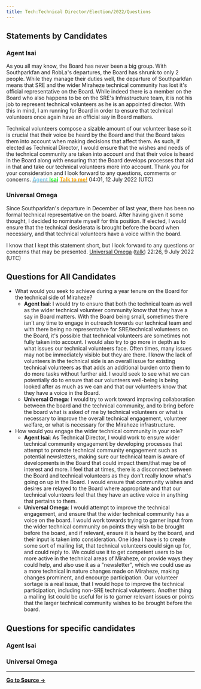 ```yaml
---
title: Tech:Technical Director/Election/2022/Questions
---
```


## Statements by Candidates 

### Agent Isai 

As you all may know, the Board has never been a big group. With Southparkfan and RobLa's departures, the Board has shrunk to only 2 people. While they manage their duties well, the departure of Southparkfan means that SRE and the wider Miraheze technical community has lost it's official representative on the Board. While indeed there is a member on the Board who also happens to be on the SRE's Infrastructure team, it is not his job to represent technical volunteers as he is an appointed director. With this in mind, I am running for Board in order to ensure that technical volunteers once again have an official say in Board matters.

Technical volunteers compose a sizable amount of our volunteer base so it is crucial that their voice be heard by the Board and that the Board takes them into account when making decisions that affect them. As such, if elected as Technical Director, I would ensure that the wishes and needs of the technical community are taken into account and that their voice is heard in the Board along with ensuring that the Board develops processes that aid in that and take our technical volunteers more into account. Thank you for your consideration and I look forward to any questions, comments or concerns. [<span style="color: skyblue; font-weight: bold;">Agent</span> <span style="color: lime; font-weight: bold;">Isai</span>](https://meta.miraheze.org/wiki/User:Agent_Isai) [<span style="color: orange; font-weight: bold;">Talk to me!</span>](https://meta.miraheze.org/wiki/User_talk:Agent_Isai) 04:01, 12 July 2022 (UTC)

### Universal Omega 

Since Southparkfan's departure in December of last year, there has been no formal technical representative on the board. After having given it some thought, I decided to nominate myself for this position. If elected, I would ensure that the technical desiderata is brought before the board when necessary, and that technical volunteers have a voice within the board.

I know that I kept this statement short, but I look forward to any questions or concerns that may be presented. [Universal Omega](https://meta.miraheze.org/wiki/User:Universal_Omega) ([talk](https://meta.miraheze.org/wiki/User_talk:Universal_Omega)) 22:26, 9 July 2022 (UTC)

## Questions for All Candidates 

* What would you seek to achieve during a year tenure on the Board for the technical side of Miraheze?
   * **Agent Isai**: I would try to ensure that both the technical team as well as the wider technical volunteer community know that they have a say in Board matters. With the Board being small, sometimes there isn't any time to engage in outreach towards our technical team and with there being no representative for SRE/technical volunteers on the Board, it's possible that technical volunteers are sometimes not fully taken into account. I would also try to go more in depth as to what issues our technical volunteers face. Often times, many issues may not be immediately visible but they are there. I know the lack of volunteers in the technical side is an overall issue for existing technical volunteers as that adds an additional burden onto them to do more tasks without further aid. I would seek to see what we can potentially do to ensure that our volunteers well-being is being looked after as much as we can and that our volunteers know that they have a voice in the Board.
   * **Universal Omega**: I would try to work toward improving collaboration between the board and the technical community, and to bring before the board what is asked of me by technical volunteers or what is necessary to improve the overall technical engagement, volunteer welfare, or what is necessary for the Miraheze infrastructure.
* How would you engage the wider technical community in your role?
   * **Agent Isai**: As Technical Director, I would work to ensure wider technical community engagement by developing processes that attempt to promote technical community engagement such as potential newsletters, making sure our technical team is aware of developments in the Board that could impact them/that may be of interest and more. I feel that at times, there is a disconnect between the Board and technical volunteers as they don't really know what's going on up in the Board. I would ensure that community wishes and desires are relayed to the Board where appropriate and that our technical volunteers feel that they have an active voice in anything that pertains to them.
   * **Universal Omega**: I would attempt to improve the technical engagement, and ensure that the wider technical community has a voice on the board. I would work towards trying to garner input from the wider technical community on points they wish to be brought before the board, and if relevant, ensure it is heard by the board, and their input is taken into consideration. One idea I have is to create some sort of mailing list, that technical volunteers could sign up for, and could reply to. We could use it to get competent users to be more active in the technical areas of Miraheze, or provide ways they could help, and also use it as a "newsletter", which we could use as a more technical in nature changes made on Miraheze, making changes prominent, and encourge participation. Our volunteer sortage is a real issue, that I would hope to improve the technical participation, including non-SRE technical volunteers. Another thing a mailing list could be useful for is to garner relevant issues or points that the larger technical community wishes to be brought before the board.

## Questions for specific candidates 

### Agent Isai 

### Universal Omega 


----
**[Go to Source &rarr;](https://meta.miraheze.org/wiki/Tech:Technical_Director/Election/2022/Questions)**